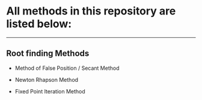 # All methods in this repository are listed below:
------------------------------------------------
## Root finding Methods

* Method of False Position / Secant Method

* Newton Rhapson Method

* Fixed Point Iteration Method

